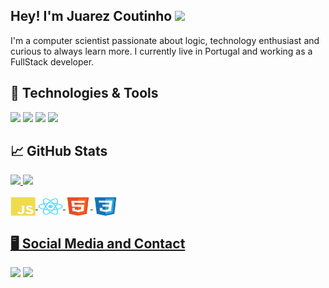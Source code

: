 ## Hey! I'm Juarez Coutinho <img src="https://raw.githubusercontent.com/MartinHeinz/MartinHeinz/master/wave.gif" width="30px">

I'm a computer scientist passionate about logic, technology enthusiast and curious to always learn more. I currently live in Portugal and working as a FullStack developer.


## 🔧 Technologies & Tools
![](https://img.shields.io/badge/OS-Windows-informational?style=flat&logo=windows&logoColor=white&color=2bbc8a)
![](https://img.shields.io/badge/Code-JavaScript-informational?style=flat&logo=javascript&logoColor=white&color=2bbc8a)
![](https://img.shields.io/badge/Code-Node.js-informational?style=flat&logo=node.js&logoColor=white&color=2bbc8a)
![](https://img.shields.io/badge/Code-React-informational?style=flat&logo=react&logoColor=white&color=2bbc8a)


## &#x1f4c8; GitHub Stats

 <div>
  <a href="https://github.com/JuarezCout">
  <img height="180em" src="https://github-readme-stats.vercel.app/api?username=JuarezCout&show_icons=true&theme=dark&include_all_commits=true&count_private=true"/>
  <img height="180em" src="https://github-readme-stats.vercel.app/api/top-langs/?username=JuarezCout&layout=compact&langs_count=7&theme=dark"/>
</div>
<div style="display: inline_block"><br>
  <img align="center" alt="Juarez-Js" height="30" width="40" src="https://raw.githubusercontent.com/devicons/devicon/master/icons/javascript/javascript-plain.svg">
  <img align="center" alt="Juarez-React" height="30" width="40" src="https://raw.githubusercontent.com/devicons/devicon/master/icons/react/react-original.svg">
  <img align="center" alt="Juarez-HTML" height="30" width="40" src="https://raw.githubusercontent.com/devicons/devicon/master/icons/html5/html5-original.svg">
  <img align="center" alt="Juarez-CSS" height="30" width="40" src="https://raw.githubusercontent.com/devicons/devicon/master/icons/css3/css3-original.svg">
</div>   


  
  ## 🖥️ Social Media and Contact
 
<div>
  <a href = "mailto:juarezctnh@gmail.com"><img src="https://img.shields.io/badge/-Gmail-%23333?style=for-the-badge&logo=gmail&logoColor=white" target="_blank"></a>
  <a href="https://www.linkedin.com/in/juarez-coutinho-9a3892127" target="_blank"><img src="https://img.shields.io/badge/-LinkedIn-%230077B5?style=for-the-badge&logo=linkedin&logoColor=white" target="_blank"></a> 
</div>
